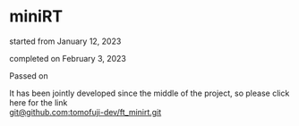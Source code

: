# miniRT

started from January 12, 2023

completed on February 3, 2023

Passed on

It has been jointly developed since the middle of the project, so please click here for the link  
[git@github.com:tomofuji-dev/ft_minirt.git](https://github.com/tomofuji-dev/ft_minirt.git)
